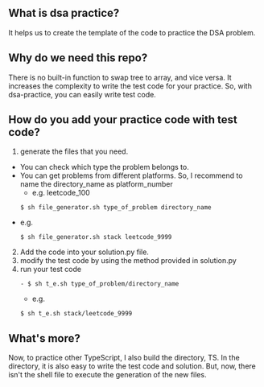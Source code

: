 ## What is dsa practice?
It helps us to create the template of the code to practice the DSA problem.

## Why do we need this repo?
There is no built-in function to swap tree to array, and vice versa.
It increases the complexity to write the test code for your practice.
So, with dsa-practice, you can easily write test code.

## How do you add your practice code with test code?
1. generate the files that you need. 
  - You can check which type the problem belongs to.
  - You can get problems from different platforms. So, I recommend to name the directory_name as platform_number
    - e.g. leetcode_100
    ```
    $ sh file_generator.sh type_of_problem directory_name
    ```
  - e.g. 
    ```
    $ sh file_generator.sh stack leetcode_9999
    ```

2. Add the code into your solution.py file.
3. modify the test code by using the method provided in solution.py
4. run your test code
    ```
    - $ sh t_e.sh type_of_problem/directory_name
    ```
    - e.g. 
    ```
    $ sh t_e.sh stack/leetcode_9999
    ```
## What's more?
Now, to practice other TypeScript, I also build the directory, TS.
In the directory, it is also easy to write the test code and solution.
But, now, there isn't the shell file to execute the generation of the new files.